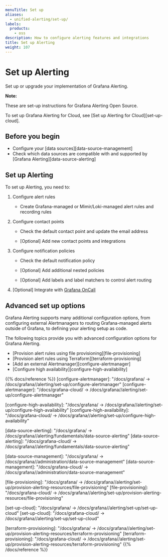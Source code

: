 ```yaml
---
menuTitle: Set up
aliases:
  - unified-alerting/set-up/
labels:
  products:
    - oss
description: How to configure alerting features and integrations
title: Set up Alerting
weight: 107
---
```


# Set up Alerting

Set up or upgrade your implementation of Grafana Alerting.

**Note:**

These are set-up instructions for Grafana Alerting Open Source.

To set up Grafana Alerting for Cloud, see [Set up Alerting for Cloud][set-up-cloud].

## Before you begin

- Configure your [data sources][data-source-management]
- Check which data sources are compatible with and supported by [Grafana Alerting][data-source-alerting]

## Set up Alerting

To set up Alerting, you need to:

1. Configure alert rules

   - Create Grafana-managed or Mimir/Loki-managed alert rules and recording rules

1. Configure contact points

   - Check the default contact point and update the email address

   - [Optional] Add new contact points and integrations

1. Configure notification policies

   - Check the default notification policy

   - [Optional] Add additional nested policies

   - [Optional] Add labels and label matchers to control alert routing

1. [Optional] Integrate with [Grafana OnCall](/docs/oncall/latest/integrations/grafana-alerting)

## Advanced set up options

Grafana Alerting supports many additional configuration options, from configuring external Alertmanagers to routing Grafana-managed alerts outside of Grafana, to defining your alerting setup as code.

The following topics provide you with advanced configuration options for Grafana Alerting.

- [Provision alert rules using file provisioning][file-provisioning]
- [Provision alert rules using Terraform][terraform-provisioning]
- [Add an external Alertmanager][configure-alertmanager]
- [Configure high availability][configure-high-availability]

{{% docs/reference %}}
[configure-alertmanager]: "/docs/grafana/ -> /docs/grafana/<GRAFANA VERSION>/alerting/set-up/configure-alertmanager"
[configure-alertmanager]: "/docs/grafana-cloud/ -> /docs/grafana/<GRAFANA VERSION>/alerting/set-up/configure-alertmanager"

[configure-high-availability]: "/docs/grafana/ -> /docs/grafana/<GRAFANA VERSION>/alerting/set-up/configure-high-availability"
[configure-high-availability]: "/docs/grafana-cloud/ -> /docs/grafana/<GRAFANA VERSION>/alerting/set-up/configure-high-availability"

[data-source-alerting]: "/docs/grafana/ -> /docs/grafana/<GRAFANA VERSION>/alerting/fundamentals/data-source-alerting"
[data-source-alerting]: "/docs/grafana-cloud/ -> /docs/grafana/<GRAFANA VERSION>/alerting/fundamentals/data-source-alerting"

[data-source-management]: "/docs/grafana/ -> /docs/grafana/<GRAFANA VERSION>/administration/data-source-management"
[data-source-management]: "/docs/grafana-cloud/ -> /docs/grafana/<GRAFANA VERSION>/administration/data-source-management"

[file-provisioning]: "/docs/grafana/ -> /docs/grafana/<GRAFANA VERSION>/alerting/set-up/provision-alerting-resources/file-provisioning"
[file-provisioning]: "/docs/grafana-cloud/ -> /docs/grafana/<GRAFANA VERSION>/alerting/set-up/provision-alerting-resources/file-provisioning"

[set-up-cloud]: "/docs/grafana/ -> /docs/grafana/<GRAFANA VERSION>/alerting/set-up/set-up-cloud"
[set-up-cloud]: "/docs/grafana-cloud/ -> /docs/grafana/<GRAFANA VERSION>/alerting/set-up/set-up-cloud"

[terraform-provisioning]: "/docs/grafana/ -> /docs/grafana/<GRAFANA VERSION>/alerting/set-up/provision-alerting-resources/terraform-provisioning"
[terraform-provisioning]: "/docs/grafana-cloud/ -> /docs/grafana/<GRAFANA VERSION>/alerting/set-up/provision-alerting-resources/terraform-provisioning"
{{% /docs/reference %}}
